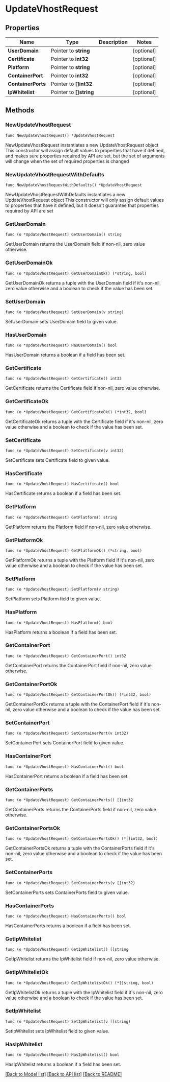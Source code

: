 # UpdateVhostRequest

## Properties

Name | Type | Description | Notes
------------ | ------------- | ------------- | -------------
**UserDomain** | Pointer to **string** |  | [optional] 
**Certificate** | Pointer to **int32** |  | [optional] 
**Platform** | Pointer to **string** |  | [optional] 
**ContainerPort** | Pointer to **int32** |  | [optional] 
**ContainerPorts** | Pointer to **[]int32** |  | [optional] 
**IpWhitelist** | Pointer to **[]string** |  | [optional] 

## Methods

### NewUpdateVhostRequest

`func NewUpdateVhostRequest() *UpdateVhostRequest`

NewUpdateVhostRequest instantiates a new UpdateVhostRequest object
This constructor will assign default values to properties that have it defined,
and makes sure properties required by API are set, but the set of arguments
will change when the set of required properties is changed

### NewUpdateVhostRequestWithDefaults

`func NewUpdateVhostRequestWithDefaults() *UpdateVhostRequest`

NewUpdateVhostRequestWithDefaults instantiates a new UpdateVhostRequest object
This constructor will only assign default values to properties that have it defined,
but it doesn't guarantee that properties required by API are set

### GetUserDomain

`func (o *UpdateVhostRequest) GetUserDomain() string`

GetUserDomain returns the UserDomain field if non-nil, zero value otherwise.

### GetUserDomainOk

`func (o *UpdateVhostRequest) GetUserDomainOk() (*string, bool)`

GetUserDomainOk returns a tuple with the UserDomain field if it's non-nil, zero value otherwise
and a boolean to check if the value has been set.

### SetUserDomain

`func (o *UpdateVhostRequest) SetUserDomain(v string)`

SetUserDomain sets UserDomain field to given value.

### HasUserDomain

`func (o *UpdateVhostRequest) HasUserDomain() bool`

HasUserDomain returns a boolean if a field has been set.

### GetCertificate

`func (o *UpdateVhostRequest) GetCertificate() int32`

GetCertificate returns the Certificate field if non-nil, zero value otherwise.

### GetCertificateOk

`func (o *UpdateVhostRequest) GetCertificateOk() (*int32, bool)`

GetCertificateOk returns a tuple with the Certificate field if it's non-nil, zero value otherwise
and a boolean to check if the value has been set.

### SetCertificate

`func (o *UpdateVhostRequest) SetCertificate(v int32)`

SetCertificate sets Certificate field to given value.

### HasCertificate

`func (o *UpdateVhostRequest) HasCertificate() bool`

HasCertificate returns a boolean if a field has been set.

### GetPlatform

`func (o *UpdateVhostRequest) GetPlatform() string`

GetPlatform returns the Platform field if non-nil, zero value otherwise.

### GetPlatformOk

`func (o *UpdateVhostRequest) GetPlatformOk() (*string, bool)`

GetPlatformOk returns a tuple with the Platform field if it's non-nil, zero value otherwise
and a boolean to check if the value has been set.

### SetPlatform

`func (o *UpdateVhostRequest) SetPlatform(v string)`

SetPlatform sets Platform field to given value.

### HasPlatform

`func (o *UpdateVhostRequest) HasPlatform() bool`

HasPlatform returns a boolean if a field has been set.

### GetContainerPort

`func (o *UpdateVhostRequest) GetContainerPort() int32`

GetContainerPort returns the ContainerPort field if non-nil, zero value otherwise.

### GetContainerPortOk

`func (o *UpdateVhostRequest) GetContainerPortOk() (*int32, bool)`

GetContainerPortOk returns a tuple with the ContainerPort field if it's non-nil, zero value otherwise
and a boolean to check if the value has been set.

### SetContainerPort

`func (o *UpdateVhostRequest) SetContainerPort(v int32)`

SetContainerPort sets ContainerPort field to given value.

### HasContainerPort

`func (o *UpdateVhostRequest) HasContainerPort() bool`

HasContainerPort returns a boolean if a field has been set.

### GetContainerPorts

`func (o *UpdateVhostRequest) GetContainerPorts() []int32`

GetContainerPorts returns the ContainerPorts field if non-nil, zero value otherwise.

### GetContainerPortsOk

`func (o *UpdateVhostRequest) GetContainerPortsOk() (*[]int32, bool)`

GetContainerPortsOk returns a tuple with the ContainerPorts field if it's non-nil, zero value otherwise
and a boolean to check if the value has been set.

### SetContainerPorts

`func (o *UpdateVhostRequest) SetContainerPorts(v []int32)`

SetContainerPorts sets ContainerPorts field to given value.

### HasContainerPorts

`func (o *UpdateVhostRequest) HasContainerPorts() bool`

HasContainerPorts returns a boolean if a field has been set.

### GetIpWhitelist

`func (o *UpdateVhostRequest) GetIpWhitelist() []string`

GetIpWhitelist returns the IpWhitelist field if non-nil, zero value otherwise.

### GetIpWhitelistOk

`func (o *UpdateVhostRequest) GetIpWhitelistOk() (*[]string, bool)`

GetIpWhitelistOk returns a tuple with the IpWhitelist field if it's non-nil, zero value otherwise
and a boolean to check if the value has been set.

### SetIpWhitelist

`func (o *UpdateVhostRequest) SetIpWhitelist(v []string)`

SetIpWhitelist sets IpWhitelist field to given value.

### HasIpWhitelist

`func (o *UpdateVhostRequest) HasIpWhitelist() bool`

HasIpWhitelist returns a boolean if a field has been set.


[[Back to Model list]](../README.md#documentation-for-models) [[Back to API list]](../README.md#documentation-for-api-endpoints) [[Back to README]](../README.md)


